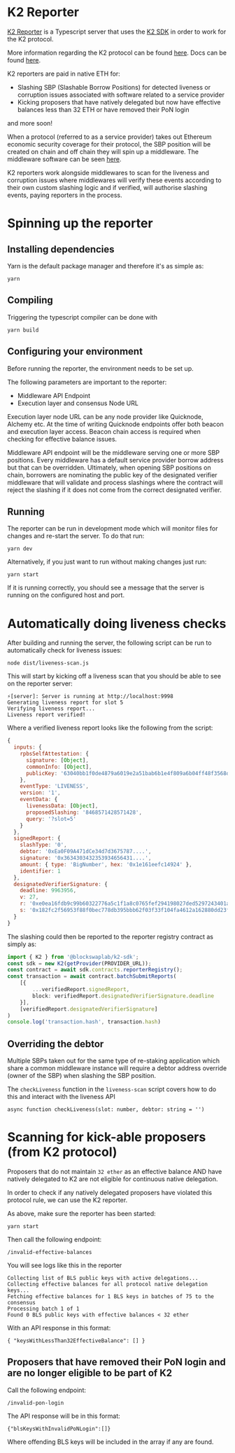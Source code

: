 # K2 Reporter

[K2 Reporter](https://github.com/restaking-cloud/K2-reporter) is a Typescript server that uses the [K2 SDK](https://github.com/restaking-cloud/k2-sdk) in order to work for the K2 protocol. 

More information regarding the K2 protocol can be found [here](https://restaking.cloud). Docs can be found [here](https://docs.restaking.cloud).

K2 reporters are paid in native ETH for:
- Slashing SBP (Slashable Borrow Positions) for detected liveness or corruption issues associated with software related to a service provider
- Kicking proposers that have natively delegated but now have effective balances less than 32 ETH or have removed their PoN login

and more soon!

When a protocol (referred to as a service provider) takes out Ethereum economic security coverage for their protocol, 
the SBP position will be created on chain and off chain they will spin up a middleware. The middleware software can be
seen [here](https://github.com/restaking-cloud/K2-middleware).

K2 reporters work alongside middlewares to scan for the liveness and corruption issues where middlewares will verify these
events according to their own custom slashing logic and if verified, will authorise slashing events, paying reporters in the process.

# Spinning up the reporter
## Installing dependencies

Yarn is the default package manager and therefore it's as simple as:

```
yarn
```

## Compiling

Triggering the typescript compiler can be done with

```
yarn build
```

## Configuring your environment

Before running the reporter, the environment needs to be set up. 

The following parameters are important to the reporter:
- Middleware API Endpoint
- Execution layer and consensus Node URL

Execution layer node URL can be any node provider like Quicknode, Alchemy etc. At the time of writing Quicknode endpoints offer both beacon and execution layer access. Beacon chain access is required when checking for effective balance issues.

Middleware API endpoint will be the middleware serving one or more SBP positions. Every middleware has a default
service provider borrow address but that can be overridden. Ultimately, when opening SBP positions on chain, borrowers
are nominating the public key of the designated verifier middleware that will validate and process slashings where
the contract will reject the slashing if it does not come from the correct designated verifier.

## Running

The reporter can be run in development mode which will monitor files for changes and re-start the server. To do that
run:

```
yarn dev
```

Alternatively, if you just want to run without making changes just run:
```
yarn start
```

If it is running correctly, you should see a message that the server is running on the configured host and port.

# Automatically doing liveness checks

After building and running the server, the following script can be run to automatically check for liveness issues:
```
node dist/liveness-scan.js
```

This will start by kicking off a liveness scan that you should be able to see on the reporter server:
```
⚡️[server]: Server is running at http://localhost:9998
Generating liveness report for slot 5
Verifying liveness report...
Liveness report verified!
```

Where a verified liveness report looks like the following from the script:
```javascript
{
  inputs: {
    rpbsSelfAttestation: {
      signature: [Object],
      commonInfo: [Object],
      publicKey: '63040bb1f0de4879a6019e2a51bab6b1e4f809a6b04ff48f3568d983355b6acddce4121ddec75039b57742e291f69fcc9ddb369023626c75a2efe86bce74ebe285a0'
    },
    eventType: 'LIVENESS',
    version: '1',
    eventData: {
      livenessData: [Object],
      proposedSlashing: '8468571428571428',
      query: '?slot=5'
    }
  },
  signedReport: {
    slashType: '0',
    debtor: '0xEa0F09A471dCe34d7d3675787....',
    signature: '0x3634303432353934656431....',
    amount: { type: 'BigNumber', hex: '0x1e161eefc14924' },
    identifier: 1
  },
  designatedVerifierSignature: {
    deadline: 9963956,
    v: 27,
    r: '0xe0ea16fdb9c99b60322776a5c1f1a8c0765fef294198027ded5297243401a1d2',
    s: '0x182fc2f56953f88f0bec778db395bbb62f03f33f104fa4612a162880dd23fef0'
  }
}
```

The slashing could then be reported to the reporter registry contract as simply as:
```typescript
import { K2 } from '@blockswaplab/k2-sdk';
const sdk = new K2(getProvider(PROVIDER_URL));
const contract = await sdk.contracts.reporterRegistry();
const transaction = await contract.batchSubmitReports(
    [{
        ...verifiedReport.signedReport,
        block: verifiedReport.designatedVerifierSignature.deadline
    }],
    [verifiedReport.designatedVerifierSignature]
)
console.log('transaction.hash', transaction.hash)
```

## Overriding the debtor

Multiple SBPs taken out for the same type of re-staking application which share a common middleware instance will require
a debtor address override (owner of the SBP) when slashing the SBP position.

The `checkLiveness` function in the `liveness-scan` script covers how to do this and interact with the liveness API
```
async function checkLiveness(slot: number, debtor: string = '')
```

# Scanning for kick-able proposers (from K2 protocol)

Proposers that do not maintain `32 ether` as an effective balance AND have natively delegated to K2 are not 
eligible for continuous native delegation. 

In order to check if any natively delegated proposers have violated this protocol rule, we can use the K2 reporter.

As above, make sure the reporter has been started:
```
yarn start
```

Then call the following endpoint:
```
/invalid-effective-balances
```

You will see logs like this in the reporter
```
Collecting list of BLS public keys with active delegations...
Collecting effective balances for all protocol native delegation keys...
Fetching effective balances for 1 BLS keys in batches of 75 to the consensus
Processing batch 1 of 1
Found 0 BLS public keys with effective balances < 32 ether
```

With an API response in this format:
```
{ "keysWithLessThan32EffectiveBalance": [] }
```

## Proposers that have removed their PoN login and are no longer eligible to be part of K2
Call the following endpoint:
```
/invalid-pon-login
```

The API response will be in this format:
```
{"blsKeysWithInvalidPoNLogin":[]}
```

Where offending BLS keys will be included in the array if any are found.

